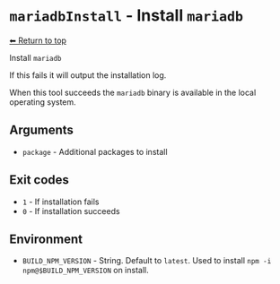
# `mariadbInstall` - Install `mariadb`

[⬅ Return to top](index.md)

Install `mariadb`

If this fails it will output the installation log.

When this tool succeeds the `mariadb` binary is available in the local operating system.

## Arguments

- `package` - Additional packages to install

## Exit codes

- `1` - If installation fails
- `0` - If installation succeeds

## Environment

- `BUILD_NPM_VERSION` - String. Default to `latest`. Used to install `npm -i npm@$BUILD_NPM_VERSION` on install.
